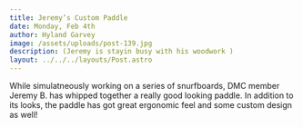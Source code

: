 ```yaml
---
title: Jeremy’s Custom Paddle
date: Monday, Feb 4th
author: Hyland Garvey
image: /assets/uploads/post-139.jpg
description: (Jeremy is stayin busy with his woodwork )
layout: ../../../layouts/Post.astro
---
```


While simulatneously working on a series of snurfboards, DMC member Jeremy B. has whipped together a really good looking paddle. In addition to its looks, the paddle has got great ergonomic feel and some custom  design as well!
